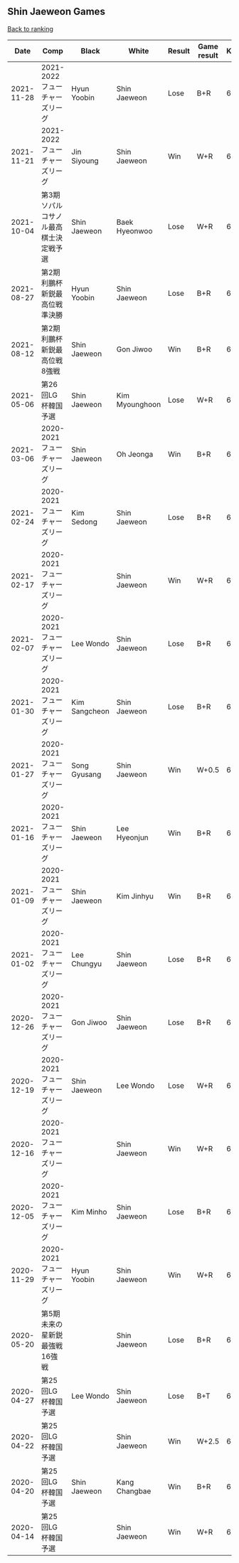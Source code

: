 ## Shin Jaeweon Games

[Back to ranking](../../index.md)




| **Date** | **Comp** | **Black** | **White** | **Result** | **Game result** | **Komi** | **Rating** | **Diff** | 
| --- | --- | --- | --- | --- | --- | --- | --- | --- |
| 2021-11-28 | 2021-2022フューチャーズリーグ | Hyun Yoobin | Shin Jaeweon | Lose | B+R | 6.5 | 3092 | -34 | 
| 2021-11-21 | 2021-2022フューチャーズリーグ | Jin Siyoung | Shin Jaeweon | Win | W+R | 6.5 | 3126 | 3126 | 
| 2021-10-04 | 第3期ソパルコサノル最高棋士決定戦予選 | Shin Jaeweon | Baek Hyeonwoo | Lose | W+R | 6.5 | missing | -3070 | 
| 2021-08-27 | 第2期利鵬杯新鋭最高位戦準決勝 | Hyun Yoobin | Shin Jaeweon | Lose | B+R | 6.5 | 3070 | 3070 | 
| 2021-08-12 | 第2期利鵬杯新鋭最高位戦8強戦 | Shin Jaeweon | Gon Jiwoo | Win | B+R | 6.5 | missing | -3076 | 
| 2021-05-06 | 第26回LG杯韓国予選 | Shin Jaeweon | Kim Myounghoon | Lose | W+R | 6.5 | 3076 | -124 | 
| 2021-03-06 | 2020-2021フューチャーズリーグ | Shin Jaeweon | Oh Jeonga | Win | B+R | 6.5 | 3200 | 12 | 
| 2021-02-24 | 2020-2021フューチャーズリーグ | Kim Sedong | Shin Jaeweon | Lose | B+R | 6.5 | 3188 | -28 | 
| 2021-02-17 | 2020-2021フューチャーズリーグ |  | Shin Jaeweon | Win | W+R | 6.5 | 3216 | -47 | 
| 2021-02-07 | 2020-2021フューチャーズリーグ | Lee Wondo | Shin Jaeweon | Lose | B+R | 6.5 | 3263 | -11 | 
| 2021-01-30 | 2020-2021フューチャーズリーグ | Kim Sangcheon | Shin Jaeweon | Lose | B+R | 6.5 | 3274 | -15 | 
| 2021-01-27 | 2020-2021フューチャーズリーグ | Song Gyusang | Shin Jaeweon | Win | W+0.5 | 6.5 | 3289 | 51 | 
| 2021-01-16 | 2020-2021フューチャーズリーグ | Shin Jaeweon | Lee Hyeonjun | Win | B+R | 6.5 | 3238 | 13 | 
| 2021-01-09 | 2020-2021フューチャーズリーグ | Shin Jaeweon | Kim Jinhyu | Win | B+R | 6.5 | 3225 | 73 | 
| 2021-01-02 | 2020-2021フューチャーズリーグ | Lee Chungyu | Shin Jaeweon | Lose | B+R | 6.5 | 3152 | -12 | 
| 2020-12-26 | 2020-2021フューチャーズリーグ | Gon Jiwoo | Shin Jaeweon | Lose | B+R | 6.5 | 3164 | -44 | 
| 2020-12-19 | 2020-2021フューチャーズリーグ | Shin Jaeweon | Lee Wondo | Lose | W+R | 6.5 | 3208 | -83 | 
| 2020-12-16 | 2020-2021フューチャーズリーグ |  | Shin Jaeweon | Win | W+R | 6.5 | 3291 | 40 | 
| 2020-12-05 | 2020-2021フューチャーズリーグ | Kim Minho | Shin Jaeweon | Lose | B+R | 6.5 | 3251 | -130 | 
| 2020-11-29 | 2020-2021フューチャーズリーグ | Hyun Yoobin | Shin Jaeweon | Win | W+R | 6.5 | 3381 | 434 | 
| 2020-05-20 | 第5期未来の星新鋭最強戦16強戦 |  | Shin Jaeweon | Lose | B+R | 6.5 | 2947 | -113 | 
| 2020-04-27 | 第25回LG杯韓国予選 | Lee Wondo | Shin Jaeweon | Lose | B+T | 6.5 | 3060 | 3060 | 
| 2020-04-22 | 第25回LG杯韓国予選 |  | Shin Jaeweon | Win | W+2.5 | 6.5 | missing | 0 | 
| 2020-04-20 | 第25回LG杯韓国予選 | Shin Jaeweon | Kang Changbae | Win | B+R | 6.5 | missing | 0 | 
| 2020-04-14 | 第25回LG杯韓国予選 |  | Shin Jaeweon | Win | W+R | 6.5 | missing | missing |




